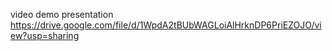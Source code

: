 video demo presentation
https://drive.google.com/file/d/1WpdA2tBUbWAGLoiAlHrknDP6PriEZOJO/view?usp=sharing
